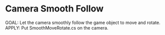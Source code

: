 # **Camera Smooth Follow**
GOAL: Let the camera smoothly follow the game object to move and rotate.<br>
APPLY: Put SmoothMoveRotate.cs on the camera.<br>

